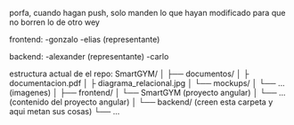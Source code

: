 porfa, cuando hagan push, solo manden lo que hayan modificado para que no borren lo de otro wey

frontend:
-gonzalo
-elias (representante)

backend:
-alexander (representante)
-carlo

estructura actual de el repo:
SmartGYM/
│
├── documentos/
│   ├   documentacion.pdf
│   ├   diagrama_relacional.jpg
│   └── mockups/
│       └── ... (imagenes)
│
├── frontend/
│   └── SmartGYM (proyecto angular)
│       └── ... (contenido del proyecto angular)
│
└── backend/ (creen esta carpeta y aqui metan sus cosas)
    └── ...
